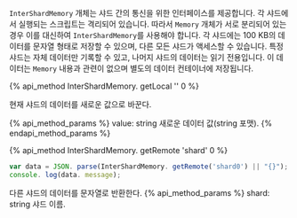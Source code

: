 `InterShardMemory` 개체는 샤드 간의 통신을 위한 인터페이스를 제공합니다. 각 샤드에서 실행되는 스크립트는 격리되어 있습니다. 따라서 `Memory` 개체가 서로 분리되어 있는 경우 이를 대신하여 `InterShardMemory`를 사용해야 합니다. 각 샤드에는 100 KB의 데이터를 문자열 형태로 저장할 수 있으며, 다른 모든 샤드가 액세스할 수 있습니다. 특정 샤드는 자체 데이터만 기록할 수 있고, 나머지 샤드의 데이터는 읽기 전용입니다. 이 데이터는 `Memory` 내용과 관련이 없으며 별도의 데이터 컨테이너에 저장됩니다.

{% api_method InterShardMemory. getLocal '' 0 %}

현재 샤드의 데이터를 새로운 값으로 바꾼다.

{% api_method_params %}
value: string
새로운 데이터 값(string 포맷).
{% endapi_method_params %}

{% api_method InterShardMemory. getRemote 'shard' 0 %}
```javascript
var data = JSON. parse(InterShardMemory. getRemote('shard0') || "{}");
console. log(data. message);
```
다른 샤드의 데이터를 문자열로 반환한다.
{% api_method_params %}
shard: string
샤드 이름.